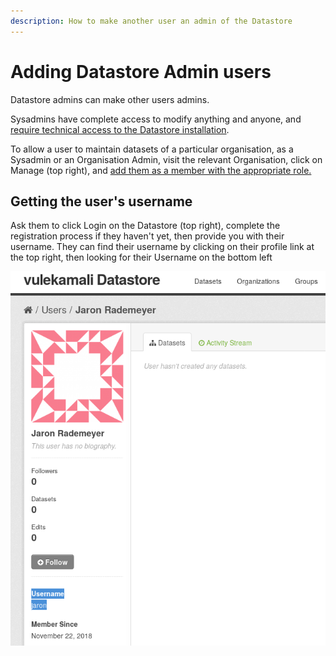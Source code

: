 ```yaml
---
description: How to make another user an admin of the Datastore
---
```


# Adding Datastore Admin users

Datastore admins can make other users admins.

Sysadmins have complete access to modify anything and anyone, and [require technical access to the Datastore installation](https://docs.ckan.org/en/2.7/sysadmin-guide.html#creating-a-sysadmin-account).

To allow a user to maintain datasets of a particular organisation, as a Sysadmin or an Organisation Admin, visit the relevant Organisation, click on Manage \(top right\), and [add them as a member with the appropriate role. ](https://docs.ckan.org/en/2.7/maintaining/authorization.html)

## Getting the user's username

Ask them to click Login on the Datastore \(top right\), complete the registration process if they haven't yet, then provide you with their username. They can find their username by clicking on their profile link at the top right, then looking for their Username on the bottom left

![](../../.gitbook/assets/vulekamali-datastore-user-username.png)

